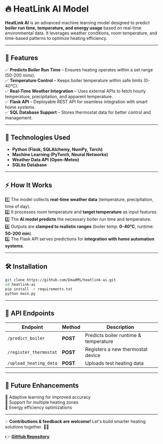 # 🔥 **HeatLink AI Model**  

**HeatLink AI** is an advanced machine learning model designed to predict **boiler run time, temperature, and energy usage** based on real-time environmental data. It leverages weather conditions, room temperature, and time-based patterns to optimize heating efficiency.  

---

## **🚀 Features**  
✅ **Predicts Boiler Run Time** – Ensures heating operates within a set range (50-200 mins).  
✅ **Temperature Control** – Keeps boiler temperature within safe limits (0-40°C).  
✅ **Real-Time Weather Integration** – Uses external APIs to fetch hourly temperature, precipitation, and apparent temperature.  
✅ **Flask API** – Deployable REST API for seamless integration with smart home systems.  
✅ **SQL Database Support** – Stores thermostat data for better control and management.  

---

## **🔧 Technologies Used**  
- **Python (Flask, SQLAlchemy, NumPy, Torch)**  
- **Machine Learning (PyTorch, Neural Networks)**  
- **Weather Data API (Open-Meteo)**  
- **SQLite Database**  

---

## **⚡ How It Works**  
1️⃣ The model collects **real-time weather data** (temperature, precipitation, time of day).  
2️⃣ It processes room temperature and **target temperature** as input features.  
3️⃣ The **AI model predicts** the necessary boiler run time and temperature.  
4️⃣ Outputs are **clamped to realistic ranges** (boiler temp: **0-40°C**, runtime: **50-200 min**).  
5️⃣ The Flask API serves predictions for **integration with home automation systems**.  

---

## **🛠️ Installation**  
```bash
git clone https://github.com/EmadMS/heatlink-ai.git  
cd heatlink-ai  
pip install -r requirements.txt  
python main.py  
```

---

## **📡 API Endpoints**  
| Endpoint | Method | Description |
|----------|--------|-------------|
| `/predict_boiler` | **POST** | Predicts boiler runtime & temperature |
| `/register_thermostat` | **POST** | Registers a new thermostat device |
| `/upload_heating_data` | **POST** | Uploads test heating data |

---

## **📌 Future Enhancements**  
🔹 Adaptive learning for improved accuracy  
🔹 Support for multiple heating zones  
🔹 Energy efficiency optimizations  

---

💡 **Contributions & feedback are welcome!** Let's build smarter heating solutions together. 🚀🔥  

👉 **[GitHub Repository](https://github.com/EmadMS/heatlink-ai)** 
